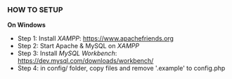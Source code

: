 ### HOW TO SETUP

**On Windows**
* Step 1: Install _XAMPP_: https://www.apachefriends.org
* Step 2: Start Apache & MySQL on _XAMPP_
* Step 3: Install _MySQL Workbench_: https://dev.mysql.com/downloads/workbench/
* Step 4: in config/ folder, copy files and remove '.example' to config.php

